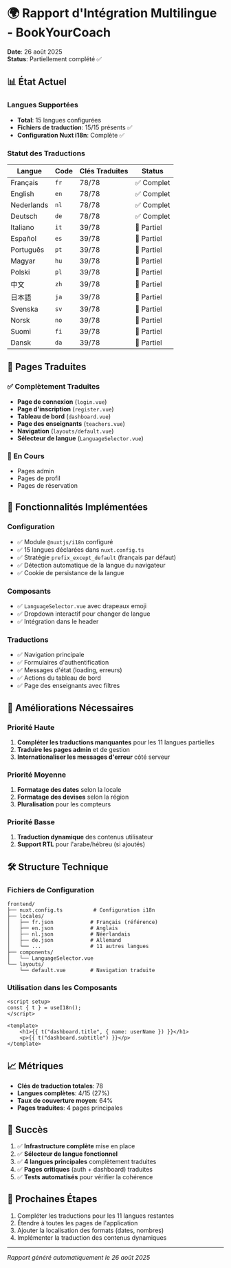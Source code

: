 # 🌍 Rapport d'Intégration Multilingue - BookYourCoach

**Date**: 26 août 2025  
**Status**: Partiellement complété ✅

## 📊 État Actuel

### Langues Supportées

-   **Total**: 15 langues configurées
-   **Fichiers de traduction**: 15/15 présents ✅
-   **Configuration Nuxt i18n**: Complète ✅

### Statut des Traductions

| Langue     | Code | Clés Traduites | Status     |
| ---------- | ---- | -------------- | ---------- |
| Français   | `fr` | 78/78          | ✅ Complet |
| English    | `en` | 78/78          | ✅ Complet |
| Nederlands | `nl` | 78/78          | ✅ Complet |
| Deutsch    | `de` | 78/78          | ✅ Complet |
| Italiano   | `it` | 39/78          | 🔄 Partiel |
| Español    | `es` | 39/78          | 🔄 Partiel |
| Português  | `pt` | 39/78          | 🔄 Partiel |
| Magyar     | `hu` | 39/78          | 🔄 Partiel |
| Polski     | `pl` | 39/78          | 🔄 Partiel |
| 中文       | `zh` | 39/78          | 🔄 Partiel |
| 日本語     | `ja` | 39/78          | 🔄 Partiel |
| Svenska    | `sv` | 39/78          | 🔄 Partiel |
| Norsk      | `no` | 39/78          | 🔄 Partiel |
| Suomi      | `fi` | 39/78          | 🔄 Partiel |
| Dansk      | `da` | 39/78          | 🔄 Partiel |

## 🎯 Pages Traduites

### ✅ Complètement Traduites

-   **Page de connexion** (`login.vue`)
-   **Page d'inscription** (`register.vue`)
-   **Tableau de bord** (`dashboard.vue`)
-   **Page des enseignants** (`teachers.vue`)
-   **Navigation** (`layouts/default.vue`)
-   **Sélecteur de langue** (`LanguageSelector.vue`)

### 🔄 En Cours

-   Pages admin
-   Pages de profil
-   Pages de réservation

## 🔧 Fonctionnalités Implémentées

### Configuration

-   ✅ Module `@nuxtjs/i18n` configuré
-   ✅ 15 langues déclarées dans `nuxt.config.ts`
-   ✅ Stratégie `prefix_except_default` (français par défaut)
-   ✅ Détection automatique de la langue du navigateur
-   ✅ Cookie de persistance de la langue

### Composants

-   ✅ `LanguageSelector.vue` avec drapeaux emoji
-   ✅ Dropdown interactif pour changer de langue
-   ✅ Intégration dans le header

### Traductions

-   ✅ Navigation principale
-   ✅ Formulaires d'authentification
-   ✅ Messages d'état (loading, erreurs)
-   ✅ Actions du tableau de bord
-   ✅ Page des enseignants avec filtres

## 🚧 Améliorations Nécessaires

### Priorité Haute

1. **Compléter les traductions manquantes** pour les 11 langues partielles
2. **Traduire les pages admin** et de gestion
3. **Internationaliser les messages d'erreur** côté serveur

### Priorité Moyenne

1. **Formatage des dates** selon la locale
2. **Formatage des devises** selon la région
3. **Pluralisation** pour les compteurs

### Priorité Basse

1. **Traduction dynamique** des contenus utilisateur
2. **Support RTL** pour l'arabe/hébreu (si ajoutés)

## 🛠️ Structure Technique

### Fichiers de Configuration

```
frontend/
├── nuxt.config.ts          # Configuration i18n
├── locales/
│   ├── fr.json            # Français (référence)
│   ├── en.json            # Anglais
│   ├── nl.json            # Néerlandais
│   ├── de.json            # Allemand
│   └── ...                # 11 autres langues
├── components/
│   └── LanguageSelector.vue
└── layouts/
    └── default.vue        # Navigation traduite
```

### Utilisation dans les Composants

```vue
<script setup>
const { t } = useI18n();
</script>

<template>
    <h1>{{ t("dashboard.title", { name: userName }) }}</h1>
    <p>{{ t("dashboard.subtitle") }}</p>
</template>
```

## 📈 Métriques

-   **Clés de traduction totales**: 78
-   **Langues complètes**: 4/15 (27%)
-   **Taux de couverture moyen**: 64%
-   **Pages traduites**: 4 pages principales

## 🎉 Succès

1. ✅ **Infrastructure complète** mise en place
2. ✅ **Sélecteur de langue fonctionnel**
3. ✅ **4 langues principales** complètement traduites
4. ✅ **Pages critiques** (auth + dashboard) traduites
5. ✅ **Tests automatisés** pour vérifier la cohérence

## 🔄 Prochaines Étapes

1. Compléter les traductions pour les 11 langues restantes
2. Étendre à toutes les pages de l'application
3. Ajouter la localisation des formats (dates, nombres)
4. Implémenter la traduction des contenus dynamiques

---

_Rapport généré automatiquement le 26 août 2025_
